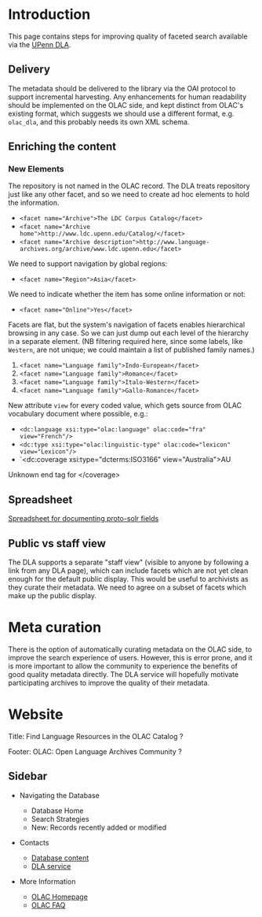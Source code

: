 # Introduction #

This page contains steps for improving quality of faceted search available via the
[UPenn DLA](http://syslsl01.library.upenn.edu/dla/olac/index.html).

## Delivery ##

The metadata should be delivered to the library via the OAI protocol to support incremental harvesting.  Any enhancements for human readability should be implemented on the OLAC side, and kept distinct from OLAC's existing format, which suggests we should use a different format, e.g. `olac_dla`, and this probably needs its own XML schema.

## Enriching the content ##

### New Elements ###

The repository is not named in the OLAC record.  The DLA treats repository just like any other facet, and so we need to create ad hoc elements to hold the information.

  * `<facet name="Archive">The LDC Corpus Catalog</facet>`
  * `<facet name="Archive home">http://www.ldc.upenn.edu/Catalog/</facet>`
  * `<facet name="Archive description">http://www.language-archives.org/archive/www.ldc.upenn.edu</facet>`

We need to support navigation by global regions:

  * `<facet name="Region">Asia</facet>`

We need to indicate whether the item has some online information or not:

  * `<facet name="Online">Yes</facet>`

Facets are flat, but the system's navigation of facets enables hierarchical browsing in any case.  So we can just dump out each level of the hierarchy in a separate element. (NB filtering required here, since some labels, like `Western`, are not unique; we could maintain a list of published family names.)

  1. `<facet name="Language family">Indo-European</facet>`
  1. `<facet name="Language family">Romance</facet>`
  1. `<facet name="Language family">Italo-Western</facet>`
  1. `<facet name="Language family">Gallo-Romance</facet>`

New attribute `view` for every coded value, which gets source from OLAC vocabulary document where possible, e.g.:

  * `<dc:language xsi:type="olac:language" olac:code="fra" view="French"/>`
  * `<dc:type xsi:type="olac:linguistic-type" olac:code="lexicon" view="Lexicon"/>`
  * `<dc:coverage xsi:type="dcterms:ISO3166" view="Australia">AU

Unknown end tag for &lt;/coverage&gt;




## Spreadsheet ##

[Spreadsheet for documenting proto-solr fields](https://spreadsheets8.google.com/ccc?key=tdyjBM1we0jlei6VmBFnKBA&hl=en&pli=1#gid=10)

## Public vs staff view ##

The DLA supports a separate "staff view" (visible to anyone by following a link from any DLA page), which can include facets which are not yet clean enough for the default public display.  This would be useful to archivists as they curate their metadata.  We need to agree on a subset of facets which make up the public display.

# Meta curation #

There is the option of automatically curating metadata on the OLAC side, to improve the search experience of users.  However, this is error prone, and it is more important to allow the community to experience the benefits of good quality metadata directly.  The DLA service will hopefully motivate participating archives to improve the quality of their metadata.

# Website #

Title: Find Language Resources in the OLAC Catalog ?

Footer: OLAC: Open Language Archives Community ?

## Sidebar ##

  * Navigating the Database
    * Database Home
    * Search Strategies
    * New: Records recently added or modified

  * Contacts
    * [Database content](mailto:olac-admin@googlegroups.com)
    * [DLA service](mailto:??)

  * More Information
    * [OLAC Homepage](http://www.language-archives.org/)
    * [OLAC FAQ](http://www.language-archives.org/documents/faq.html)